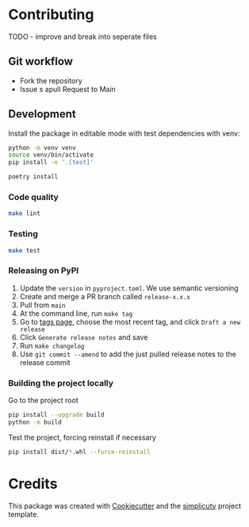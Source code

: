 # Contributing

TODO - improve and break into seperate files

## Git workflow

* Fork the repository
* Issue s apull Request to Main

## Development

Install the package in editable mode with test dependencies with venv:

```bash
python -m venv venv
source venv/bin/activate
pip install -e '.[test]'
```

```bash
poetry install
```

### Code quality

```bash 
make lint
```

### Testing

```bash
make test
```

### Releasing on PyPI

1. Update the `version` in `pyproject.toml`. We use semantic versioning
2. Create and merge a PR branch called `release-x.x.x`
3. Pull from `main`
4. At the command line, run `make tag`
5. Go to [tags page](https://github.com/pydanny/listo/tags), choose the most recent tag, and click `Draft a new release`
6. Click `Generate release notes` and save
7. Run `make changelog`
8. Use `git commit --amend` to add the just pulled release notes to the release commit


### Building the project locally

Go to the project root

```bash
pip install --upgrade build
python -m build
```

Test the project, forcing reinstall if necessary

```bash
pip install dist/*.whl --force-reinstall
```

# Credits

This package was created with [Cookiecutter](https://github.com/cookiecutter/cookiecutter) and the [simplicuty](https://github.com/pydanny/simplicity) project template.
